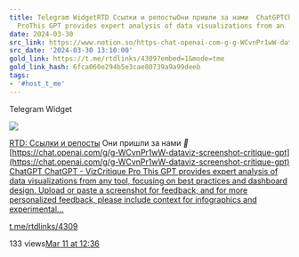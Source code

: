 ```yaml
---
title: Telegram WidgetRTD Ссылки и репостыОни пришли за нами  ChatGPTChatGPT  VizCritique
  ProThis GPT provides expert analysis of data visualizations from an
date: 2024-03-30
src_link: https://www.notion.so/https-chat-openai-com-g-g-WCvnPr1wW-dataviz-screenshot-critique-gpt-79f901bdb41c463eb676360f3bafbb33
src_date: '2024-03-30 13:10:00'
gold_link: https://t.me/rtdlinks/4309?embed=1&mode=tme
gold_link_hash: 6fca060e294b5e3cae80739a9a99deeb
tags:
- '#host_t_me'
---
```






Telegram Widget




















[*![](https://cdn4.cdn-telegram.org/file/OSP5eSN1Fh5Og4jH5NBxBc3QAzgqHjg8SyCD5TphYcAL91DciL-FdaFVdCUUE21blsgMX6_Euw6qYj0znJomfWcNm0CID6mfmfmqoMLJ15pqsco68PosPtf7kKP_X3OpDin34tBOFtdPMfbHiS9hOsiLuTZmoSV2ngxItKoATygKQt6QSA5vfY7RMnXgFnJ_mVX31etU3BuiWvWTlO0yCCj-cVm-HtfOrveectudQXBX6Xw-hoCfOC3V110Lp6591VwnJtY5SowUdpFWmm3ZSh2_bGQYm-VxafONrOneFzG28g3dnJRNPqM8J5ajxibmoOo6zvCbUHlrt03-GSAmwg.jpg)*](https://t.me/rtdlinks)



[RTD: Ссылки и репосты](https://t.me/rtdlinks)
Они пришли за нами ***🤖***  
[https://chat.openai.com/g/g-WCvnPr1wW-dataviz-screenshot-critique-gpt](https://chat.openai.com/g/g-WCvnPr1wW-dataviz-screenshot-critique-gpt)
[ChatGPT
ChatGPT - VizCritique Pro
This GPT provides expert analysis of data visualizations from any tool, focusing on best practices and dashboard design. Upload or paste a screenshot for feedback, and for more personalized feedback, please include context for infographics and experimental…](https://chat.openai.com/g/g-WCvnPr1wW-dataviz-screenshot-critique-gpt)

[t.me/rtdlinks/4309](https://t.me/rtdlinks/4309)

133 views[Mar 11 at 12:36](https://t.me/rtdlinks/4309)